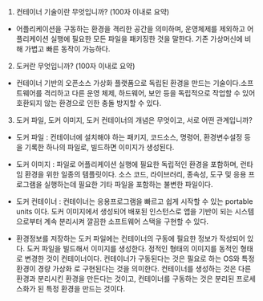 1. 컨테이너 기술이란 무엇입니까? (100자 이내로 요약)

- 어플리케이션을 구동하는 환경을 격리한 공간을 의미하며, 운영체제를 제외하고 어플리케이션 실행에 필요한 모든 파일을 패키징한 것을 말한다. 기존 가상머신에 비해 가볍고 빠른 동작이 가능하다.

2. 도커란 무엇입니까? (100자 이내로 요약)

- 컨테이너 기반의 오픈소스 가상화 플랫폼으로 독립된 환경을 만드는 기술이다.소프트웨어를 격리하고 다른 운영 체제, 하드웨어, 보안 등을 독립적으로 작업할 수 있어 호환되지 않는 환경으로 인한 충돌 방지할 수 있다.

3. 도커 파일, 도커 이미지, 도커 컨테이너의 개념은 무엇이고, 서로 어떤 관계입니까?

- 도커 파일 : 컨테이너에 설치해야 하는 패키지, 코드소스, 명령어, 환경변수설정 등을 기록한 하나의 파일로, 빌드하면 이미지가 생성된다.

- 도커 이미지 : 파일로 어플리케이션 실행에 필요한 독립적인 환경을 포함하며, 런타임 환경을 위한 일종의 템플릿이다. 소스 코드, 라이브러리, 종속성, 도구 및 응용 프로그램을 실행하는데 필요한 기타 파일을 포함하는 불변한 파일이다.

- 도커 컨테이너 : 컨테이너는 응용프로그램을 빠르고 쉽게 시작할 수 있는 portable units 이다. 도커 이미지에서 생성되어 배포된 인스턴스로 앱을 기반이 되는 시스템으로부터 계속 분리시켜 깔끔한 소프트웨어 스택을 구현할 수 있다.

- 환경정보를 저장하는 도커 파일에는 컨테이너의 구동에 필요한 정보가 작성되어 있다. 도커 파일을 빌드해서 이미지를 생성한다.
  정적인 형태의 이미지를 동적인 형태로 변경한 것이 컨테이너이다.
  컨테이너가 구동된다는 것은 필요로 하는 OS와 특정 환경이 경량 가상화 로 구현된다는 것을 의미한다.
  컨테이너를 생성하는 것은 다른 환경과 분리시킨 환경을 만든다는 것이고, 컨테이너를 구동하는 것은 분리된 프로세스화가 된 특정 환경을 만드는 것이다.
